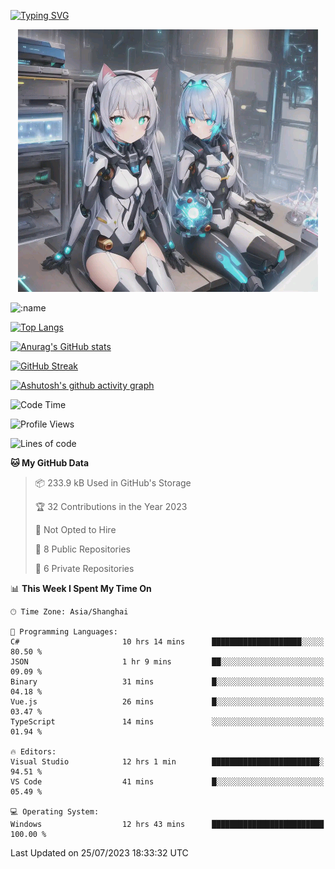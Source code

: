 [![Typing SVG](https://readme-typing-svg.demolab.com?font=Fira+Code&pause=1000&color=F78FDE&width=435&lines=%E6%AC%A2%E8%BF%8E%E5%A4%A7%E4%BD%AC%E6%9D%A5%E8%AE%BF0v0)](https://git.io/typing-svg)


<p align="center">
  <a href="https://github.com/qq583044063qq"><img src="banner.png" alt="qq583044063qq Banner"></a>
</p>



![:name](https://count.getloli.com/get/@hk416?theme=rule34)

[![Top Langs](https://github-readme-stats.vercel.app/api/top-langs/?username=qq583044063qq&locale=cn&hide=javascript,html,css&theme=tokyonight)](https://github.com/anuraghazra/github-readme-stats)

[![Anurag's GitHub stats](https://github-readme-stats.vercel.app/api?username=qq583044063qq&count_private=true&show_icons=true&locale=cn&theme=tokyonight)](https://github.com/anuraghazra/github-readme-stats)

[![GitHub Streak](https://streak-stats.demolab.com/?user=qq583044063qq&locale=zh_Hans&theme=tokyonight)](https://git.io/streak-stats)

[![Ashutosh's github activity graph](https://github-readme-activity-graph.vercel.app/graph?username=qq583044063qq&theme=tokyo-night)](https://github.com/ashutosh00710/github-readme-activity-graph)

<!--START_SECTION:waka-->
![Code Time](http://img.shields.io/badge/Code%20Time-118%20hrs%2039%20mins-blue)

![Profile Views](http://img.shields.io/badge/Profile%20Views-0-blue)

![Lines of code](https://img.shields.io/badge/From%20Hello%20World%20I%27ve%20Written-904.7%20thousand%20lines%20of%20code-blue)

**🐱 My GitHub Data** 

> 📦 233.9 kB Used in GitHub's Storage 
 > 
> 🏆 32 Contributions in the Year 2023
 > 
> 🚫 Not Opted to Hire
 > 
> 📜 8 Public Repositories 
 > 
> 🔑 6 Private Repositories 
 > 
📊 **This Week I Spent My Time On** 

```text
🕑︎ Time Zone: Asia/Shanghai

💬 Programming Languages: 
C#                       10 hrs 14 mins      ████████████████████░░░░░   80.50 % 
JSON                     1 hr 9 mins         ██░░░░░░░░░░░░░░░░░░░░░░░   09.09 % 
Binary                   31 mins             █░░░░░░░░░░░░░░░░░░░░░░░░   04.18 % 
Vue.js                   26 mins             █░░░░░░░░░░░░░░░░░░░░░░░░   03.47 % 
TypeScript               14 mins             ░░░░░░░░░░░░░░░░░░░░░░░░░   01.94 % 

🔥 Editors: 
Visual Studio            12 hrs 1 min        ████████████████████████░   94.51 % 
VS Code                  41 mins             █░░░░░░░░░░░░░░░░░░░░░░░░   05.49 % 

💻 Operating System: 
Windows                  12 hrs 43 mins      █████████████████████████   100.00 % 
```


 Last Updated on 25/07/2023 18:33:32 UTC
<!--END_SECTION:waka-->
